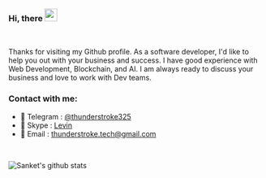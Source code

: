 ### Hi, there <img src="https://media.giphy.com/media/hvRJCLFzcasrR4ia7z/giphy.gif" width="25px">

  <br/>

  Thanks for visiting my Github profile. As a software developer, I'd like to help you out with your business and success. I have good experience with Web Development, Blockchain,
  and AI. I am always ready to discuss your business and love to work with Dev teams.
<br/>

### Contact with me:

- 💬 Telegram : [@thunderstroke325](https://t.me/thunderstroke325)
- 💬 Skype : [Levin](https://join.skype.com/invite/yfZXy52mRGG7)
- 📝 Email : thunderstroke.tech@gmail.com

<br/>

![Sanket's github stats](https://github-readme-stats.vercel.app/api?username=thunderstroke325&show_icons=true&theme=vue)
